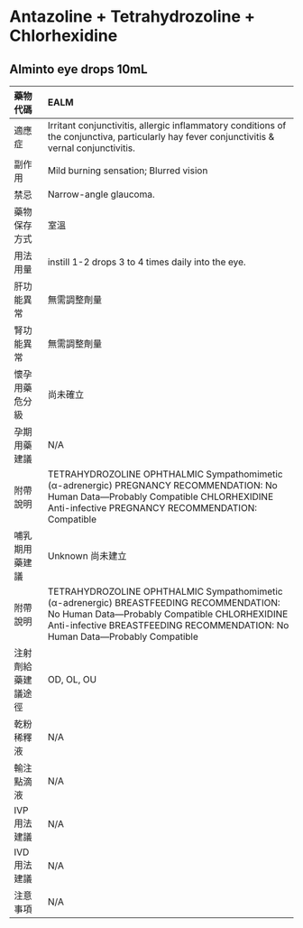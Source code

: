 # Antazoline + Tetrahydrozoline + Chlorhexidine

## Alminto eye drops 10mL

| 藥物代碼           | EALM                                                                                                                                                                                                                    |
|:-------------------|:------------------------------------------------------------------------------------------------------------------------------------------------------------------------------------------------------------------------|
| 適應症             | Irritant conjunctivitis, allergic inflammatory conditions of the conjunctiva, particularly hay fever conjunctivitis & vernal conjunctivitis.                                                                            |
| 副作用             | Mild burning sensation; Blurred vision                                                                                                                                                                                  |
| 禁忌               | Narrow-angle glaucoma.                                                                                                                                                                                                  |
| 藥物保存方式       | 室溫                                                                                                                                                                                                                    |
| 用法用量           | instill 1-2 drops 3 to 4 times daily into the eye.                                                                                                                                                                      |
| 肝功能異常         | 無需調整劑量                                                                                                                                                                                                            |
| 腎功能異常         | 無需調整劑量                                                                                                                                                                                                            |
| 懷孕用藥危分級     | 尚未確立                                                                                                                                                                                                                |
| 孕期用藥建議       | N/A                                                                                                                                                                                                                     |
| 附帶說明           | TETRAHYDROZOLINE OPHTHALMIC Sympathomimetic (α-adrenergic) PREGNANCY RECOMMENDATION: No Human Data—Probably Compatible CHLORHEXIDINE Anti-infective PREGNANCY RECOMMENDATION: Compatible                                |
| 哺乳期用藥建議     | Unknown 尚未建立                                                                                                                                                                                                        |
| 附帶說明           | TETRAHYDROZOLINE OPHTHALMIC Sympathomimetic (α-adrenergic) BREASTFEEDING RECOMMENDATION: No Human Data—Probably Compatible CHLORHEXIDINE Anti-infective BREASTFEEDING RECOMMENDATION: No Human Data—Probably Compatible |
| 注射劑給藥建議途徑 | OD, OL, OU                                                                                                                                                                                                              |
| 乾粉稀釋液         | N/A                                                                                                                                                                                                                     |
| 輸注點滴液         | N/A                                                                                                                                                                                                                     |
| IVP 用法建議       | N/A                                                                                                                                                                                                                     |
| IVD 用法建議       | N/A                                                                                                                                                                                                                     |
| 注意事項           | N/A                                                                                                                                                                                                                     |

